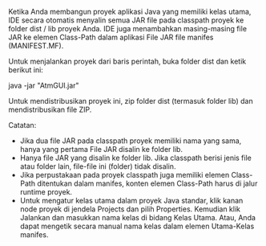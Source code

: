 

Ketika Anda membangun proyek aplikasi Java yang memiliki kelas utama, IDE
secara otomatis menyalin semua JAR
file pada classpath proyek ke folder dist / lib proyek Anda. IDE
juga menambahkan masing-masing file JAR ke elemen Class-Path dalam aplikasi
File JAR file manifes (MANIFEST.MF).

Untuk menjalankan proyek dari baris perintah, buka folder dist dan
ketik berikut ini:

java -jar "AtmGUI.jar"

Untuk mendistribusikan proyek ini, zip folder dist (termasuk folder lib)
dan mendistribusikan file ZIP.

Catatan:

* Jika dua file JAR pada classpath proyek memiliki nama yang sama, hanya yang pertama
File JAR disalin ke folder lib.
* Hanya file JAR yang disalin ke folder lib.
Jika classpath berisi jenis file atau folder lain, file-file ini (folder)
tidak disalin.
* Jika perpustakaan pada proyek classpath juga memiliki elemen Class-Path
ditentukan dalam manifes, konten elemen Class-Path harus di
jalur runtime proyek.
* Untuk mengatur kelas utama dalam proyek Java standar, klik kanan node proyek
di jendela Projects dan pilih Properties. Kemudian klik Jalankan dan masukkan
nama kelas di bidang Kelas Utama. Atau, Anda dapat mengetik secara manual
nama kelas dalam elemen Utama-Kelas manifes.
